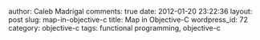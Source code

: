 author: Caleb Madrigal
comments: true
date: 2012-01-20 23:22:36
layout: post
slug: map-in-objective-c
title: Map in Objective-C
wordpress_id: 72
category: objective-c
tags: functional programming, objective-c

